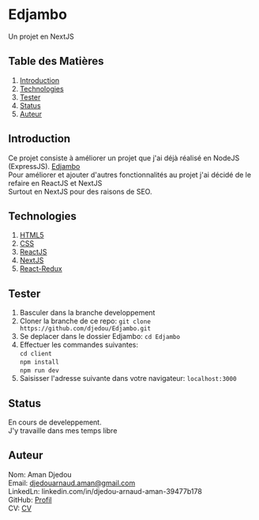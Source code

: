 # Edjambo
Un projet en NextJS

## Table des Matières
1. [Introduction](#Introduction)  
1. [Technologies](#Technologies)  
1. [Tester](#Tester)  
1. [Status](#Status)
1. [Auteur](#Auteur)  


## Introduction
Ce projet consiste à améliorer un projet que j'ai déjà réalisé en NodeJS (ExpressJS).  [Edjambo](https://notrebiencommun.org/)  
Pour améliorer et ajouter d'autres fonctionnalités au projet j'ai décidé de le refaire en ReactJS et NextJS  
Surtout en NextJS pour des raisons de SEO.

## Technologies
1. [HTML5](https://www.w3.org/TR/html52/)
1. [CSS](https://www.w3.org/Style/CSS/specs.fr.html)
1. [ReactJS](https://reactjs.org/)
1. [NextJS](https://nextjs.org/)
1. [React-Redux](https://react-redux.js.org/)

## Tester
1. Basculer dans la branche developpement  
1. Cloner la branche de ce repo: `git clone https://github.com/djedou/Edjambo.git`  
1. Se deplacer dans le dossier Edjambo: `cd Edjambo`  
1. Effectuer les commandes suivantes:  
   `cd client`  
   `npm install`  
   `npm run dev`  
1. Saisisser l'adresse suivante dans votre navigateur: `localhost:3000`

## Status
En cours de develeppement.  
J'y travaille dans mes temps libre
## Auteur
Nom: Aman Djedou  
Email: djedouarnaud.aman@gmail.com  
LinkedLn: linkedin.com/in/djedou-arnaud-aman-39477b178  
GitHub: [Profil](https://github.com/djedou)  
CV: [CV](https://djedou.github.io/Mon-CV/)  
